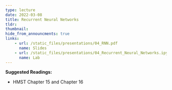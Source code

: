 ```yaml
---
type: lecture
date: 2022-03-08
title: Recurrent Neural Networks
tldr: 
thumbnail: 
hide_from_announcments: true
links: 
    - url: /static_files/presentations/04_RNN.pdf
      name: Slides
    - url: /static_files/presentations/04_Recurrent_Neural_Networks.ipynb
      name: Lab
---
```

**Suggested Readings:**
- HMST Chapter 15 and Chapter 16
